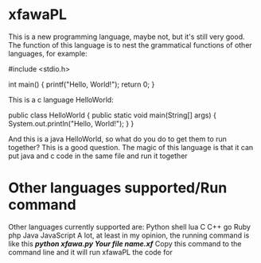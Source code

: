 # xfawaPL
This is a new programming language, maybe not, but it's still very good. The function of this language is to nest the grammatical functions of other languages, for example:

#include <stdio.h>

int main() {
    printf("Hello, World!");
    return 0;
}

This is a c language HelloWorld:

public class HelloWorld {
    public static void main(String[] args) {
        System.out.println("Hello, World!");
    }
}

And this is a java HelloWorld, so what do you do to get them to run together?
This is a good question. The magic of this language is that it can put java and c code in the same file and run it together
# Other languages supported/Run command
Other languages currently supported are: Python shell lua C C++ go Ruby php Java JavaScript
A lot, at least in my opinion, the running command is like this
***python xfawa.py Your file name.xf***
Copy this command to the command line and it will run xfawaPL the code for
